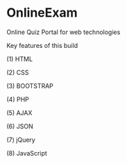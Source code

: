 # OnlineExam
Online Quiz Portal for web technologies

Key features of this build

(1) HTML

(2) CSS

(3) BOOTSTRAP

(4) PHP

(5) AJAX

(6) JSON

(7) jQuery

(8) JavaScript
